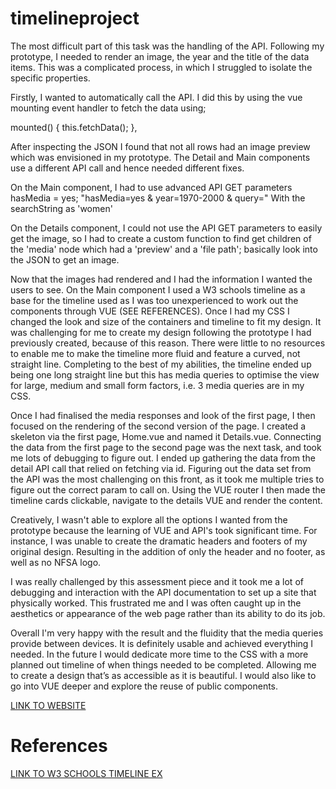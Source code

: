 # timelineproject

The most difficult part of this task was the handling of the API. Following my prototype, I needed to render an image, the year and the title of the data items. This was a complicated process, in which I struggled to isolate the specific properties.

Firstly, I wanted to automatically call the API. I did this by using the vue mounting event handler to fetch the data using;

mounted() { this.fetchData(); },

After inspecting the JSON I found that not all rows had an image preview which was envisioned in my prototype. The Detail and Main components use a different API call and hence needed different fixes.

On the Main component, I had to use advanced API GET parameters hasMedia = yes;
"hasMedia=yes & year=1970-2000 & query="
With the searchString as 'women'

On the Details component, I could not use the API GET parameters to easily get the image, so I had to create a custom function to find get children of the 'media' node which had a 'preview' and a 'file path'; basically look into the JSON to get an image.

Now that the images had rendered and I had the information I wanted the users to see. On the Main component I used a W3 schools timeline as a base for the timeline used as I was too unexperienced to work out the components through VUE (SEE REFERENCES). Once I had my CSS I changed the look and size of the containers and timeline to fit my design. It was challenging for me to create my design following the prototype I had previously created, because of this reason. There were little to no resources to enable me to make the timeline more fluid and feature a curved, not straight line. Completing to the best of my abilities, the timeline ended up being one long straight line but this has media queries to optimise the view for large, medium and small form factors, i.e. 3 media queries are in my CSS.

Once I had finalised the media responses and look of the first page, I then focused on the rendering of the second version of the page. I created a skeleton via the first page, Home.vue and named it Details.vue. Connecting the data from the first page to the second page was the next task, and took me lots of debugging to figure out. I ended up gathering the data from the detail API call that relied on fetching via id. Figuring out the data set from the API was the most challenging on this front, as it took me multiple tries to figure out the correct param to call on. Using the VUE router I then made the timeline cards clickable, navigate to the details VUE and render the content.

Creatively, I wasn't able to explore all the options I wanted from the prototype because the learning of VUE and API's took significant time. For instance, I was unable to create the dramatic headers and footers of my original design. Resulting in the addition of only the header and no footer, as well as no NFSA logo.

I was really challenged by this assessment piece and it took me a lot of debugging and interaction with the API documentation to set up a site that physically worked. This frustrated me and I was often caught up in the aesthetics or appearance of the web page rather than its ability to do its job.

Overall I'm very happy with the result and the fluidity that the media queries provide between devices. It is definitely usable and achieved everything I needed. In the future I would dedicate more time to the CSS with a more planned out timeline of when things needed to be completed. Allowing me to create a design that’s as accessible as it is beautiful. I would also like to go into VUE deeper and explore the reuse of public components.

[LINK TO WEBSITE](https://sassykeyah.github.io/timelineproject/)

# References

[LINK TO W3 SCHOOLS TIMELINE EX](https://www.w3schools.com/howto/howto_css_timeline.asp)
